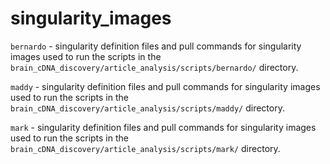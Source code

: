 # singularity_images

`bernardo` - singularity definition files and pull commands for singularity images used to run the scripts in the `brain_cDNA_discovery/article_analysis/scripts/bernardo/` directory.

`maddy` - singularity definition files and pull commands for singularity images used to run the scripts in the `brain_cDNA_discovery/article_analysis/scripts/maddy/` directory.

`mark` - singularity definition files and pull commands for singularity images used to run the scripts in the `brain_cDNA_discovery/article_analysis/scripts/mark/` directory.
